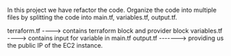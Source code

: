 In this project we have refactor the code.
    Organize the code into multiple files by splitting the code into main.tf, variables.tf, output.tf.

terraform.tf ---->  contains terraform block and provider block 
variables.tf ---->  contains input for variable in main.tf 
output.tf ------->  providing us the public IP of the EC2 instance.
